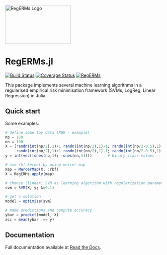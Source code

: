 <img src="http://bigcrunsh.github.io/images/logo.png" alt="RegERMs Logo" width="210" height="125"></img>

RegERMs.jl
==========
[![Build Status](https://travis-ci.org/JuliaStats/RegERMs.jl.svg?branch=master)](https://travis-ci.org/JuliaStats/RegERMs.jl)
[![Coverage Status](https://img.shields.io/coveralls/JuliaStats/RegERMs.jl.svg)](https://coveralls.io/r/JuliaStats/RegERMs.jl)
[![RegERMs](http://pkg.julialang.org/badges/RegERMs_release.svg)](http://pkg.julialang.org/?pkg=RegERMs&ver=release)

This package implements several machine learning algorithms in a regularised empirical risk minimisation framework (SVMs,  LogReg, Linear Regression) in Julia.

## Quick start

Some examples:

```julia
# define some toy data (XOR - example)
np = 100
nn = 100
X = [randn(int(np/2),1)+1 randn(int(np/2),1)+1; randn(int(np/2-0.5),1)-1 randn(int(np/2-0.5),1)-1;
     randn(int(nn/2),1)+1 randn(int(nn/2),1)-1; randn(int(nn/2-0.5),1)-1 randn(int(nn/2-0.5),1)+1] # examples with 2 features
y = int(vec([ones(np,1); -ones(nn,1)]))       # binary class values

# use rbf kernel by using mercer map
map = MercerMap(X, :rbf)
X = RegERMs.apply(map)

# choose (linear) SVM as learning algorithm with regularization parameter 0.1
svm = SVM(X, y; λ=0.1)

# get a solution 
model = optimize(svm)

# make predictions and compute accuracy
ybar = predict(model, X)
acc = mean(ybar .== y)

```

## Documentation

Full documentation available at [Read the Docs](http://regerms.readthedocs.org/en/latest/index.html).

